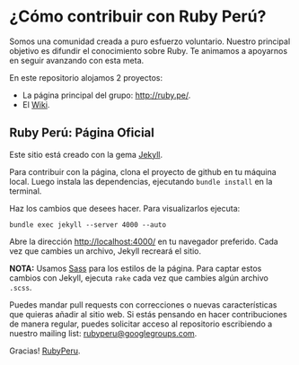 # ¿Cómo contribuir con Ruby Perú?

Somos una comunidad creada a puro esfuerzo voluntario. Nuestro principal
objetivo es difundir el conocimiento sobre Ruby. Te animamos a apoyarnos
en seguir avanzando con esta meta.

En este repositorio alojamos 2 proyectos:

  * La página principal del grupo: http://ruby.pe/.
  * El [Wiki](https://github.com/rubyperu/rubyperu.github.com/wiki).

## Ruby Perú: Página Oficial

Este sitio está creado con la gema [Jekyll](https://github.com/mojombo/jekyll).

Para contribuir con la página, clona el proyecto de github en tu máquina local.
Luego instala las dependencias, ejecutando `bundle install` en la terminal.

Haz los cambios que desees hacer. Para visualizarlos ejecuta:

    bundle exec jekyll --server 4000 --auto

Abre la dirección <http://localhost:4000/> en tu navegador preferido. Cada
vez que cambies un archivo, Jekyll recreará el sitio.

**NOTA:** Usamos [Sass](http://sass-lang.com/) para los estilos de la página.
Para captar estos cambios con Jekyll, ejecuta `rake` cada vez que cambies
algún archivo `.scss`.

Puedes mandar pull requests con correcciones o nuevas características que
quieras añadir al sitio web. Si estás pensando en hacer contribuciones
de manera regular, puedes solicitar acceso al repositorio escribiendo a nuestro
mailing list: <rubyperu@googlegroups.com>.

Gracias!
[RubyPeru](https://github.com/rubyperu).
